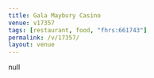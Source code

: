 ```yaml
---
title: Gala Maybury Casino
venue: v17357
tags: [restaurant, food, "fhrs:661743"]
permalink: /v/17357/
layout: venue
---
```

null